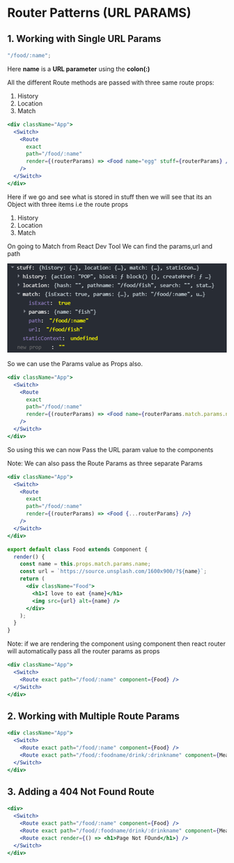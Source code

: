 # Router Patterns (URL PARAMS)

## 1. **Working with Single URL Params**

```javascript
"/food/:name";
```

Here **name** is a **URL parameter** using the **colon(:)**

All the different Route methods are passed with three same route props:

1. History
2. Location
3. Match

```jsx
<div className="App">
  <Switch>
    <Route
      exact
      path="/food/:name"
      render={(routerParams) => <Food name="egg" stuff={routerParams} />}
    />
  </Switch>
</div>
```

Here if we go and see what is stored in stuff then we will see that its an Object with three items i.e the route props

1. History
2. Location
3. Match

On going to Match from React Dev Tool We can find the params,url and path

![A test image](https://github.com/shaksham08/ReactColt/blob/master/27.React-Router-Pattern/utilities/params.PNG)

So we can use the Params value as Props also.

```jsx
<div className="App">
  <Switch>
    <Route
      exact
      path="/food/:name"
      render={(routerParams) => <Food name={routerParams.match.params.name} />}
    />
  </Switch>
</div>
```

So using this we can now Pass the URL param value to the components

Note: We can also pass the Route Params as three separate Params

```jsx
<div className="App">
  <Switch>
    <Route
      exact
      path="/food/:name"
      render={(routerParams) => <Food {...routerParams} />}
    />
  </Switch>
</div>
```

```jsx
export default class Food extends Component {
  render() {
    const name = this.props.match.params.name;
    const url = `https://source.unsplash.com/1600x900/?${name}`;
    return (
      <div className="Food">
        <h1>I love to eat {name}</h1>
        <img src={url} alt={name} />
      </div>
    );
  }
}
```

Note: if we are rendering the component using component then react router will automatically pass all the router params as props

```jsx
<div className="App">
  <Switch>
    <Route exact path="/food/:name" component={Food} />
  </Switch>
</div>
```

## 2. **Working with Multiple Route Params**

```jsx
<div className="App">
  <Switch>
    <Route exact path="/food/:name" component={Food} />
    <Route exact path="/food/:foodname/drink/:drinkname" component={Meal} />
  </Switch>
</div>
```

## 3. Adding a 404 Not Found Route

```jsx
<div>
  <Switch>
    <Route exact path="/food/:name" component={Food} />
    <Route exact path="/food/:foodname/drink/:drinkname" component={Meal} />
    <Route exact render={() => <h1>Page Not FOund</h1>} />
  </Switch>
</div>
```
